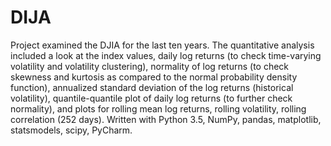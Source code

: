 # DIJA

Project examined the DJIA for the last ten years.  The quantitative analysis included a look at the index values, daily log returns (to check time-varying volatility and volatility clustering), normality of log returns (to check skewness and kurtosis as compared to the normal probability density function), annualized standard deviation of the log returns (historical volatility), quantile-quantile plot of daily log returns (to further check normality), and plots for rolling mean log returns, rolling volatility, rolling correlation (252 days).  Written with Python 3.5, NumPy, pandas, matplotlib, statsmodels, scipy, PyCharm.
